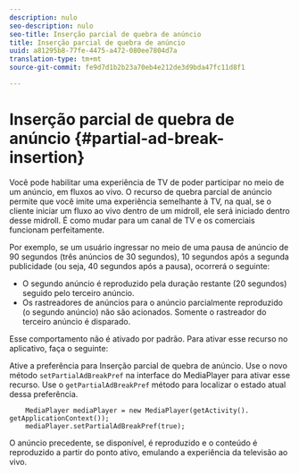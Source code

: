 ```yaml
---
description: nulo
seo-description: nulo
seo-title: Inserção parcial de quebra de anúncio
title: Inserção parcial de quebra de anúncio
uuid: a81295b8-77fe-4475-a472-080ee7804d7a
translation-type: tm+mt
source-git-commit: fe9d7d1b2b23a70eb4e212de3d9bda47fc11d8f1

---
```



# Inserção parcial de quebra de anúncio {#partial-ad-break-insertion}

Você pode habilitar uma experiência de TV de poder participar no meio de um anúncio, em fluxos ao vivo. O recurso de quebra parcial de anúncio permite que você imite uma experiência semelhante à TV, na qual, se o cliente iniciar um fluxo ao vivo dentro de um midroll, ele será iniciado dentro desse midroll. É como mudar para um canal de TV e os comerciais funcionam perfeitamente.

Por exemplo, se um usuário ingressar no meio de uma pausa de anúncio de 90 segundos (três anúncios de 30 segundos), 10 segundos após a segunda publicidade (ou seja, 40 segundos após a pausa), ocorrerá o seguinte:

* O segundo anúncio é reproduzido pela duração restante (20 segundos) seguido pelo terceiro anúncio.
* Os rastreadores de anúncios para o anúncio parcialmente reproduzido (o segundo anúncio) não são acionados. Somente o rastreador do terceiro anúncio é disparado.

Esse comportamento não é ativado por padrão. Para ativar esse recurso no aplicativo, faça o seguinte:

Ative a preferência para Inserção parcial de quebra de anúncio. Use o novo método `setPartialAdBreakPref` na interface do MediaPlayer para ativar esse recurso. Use o `getPartialAdBreakPref` método para localizar o estado atual dessa preferência.

```
    MediaPlayer mediaPlayer = new MediaPlayer(getActivity(). getApplicationContext()); 
    mediaPlayer.setPartialAdBreakPref(true);
```

O anúncio precedente, se disponível, é reproduzido e o conteúdo é reproduzido a partir do ponto ativo, emulando a experiência da televisão ao vivo.
